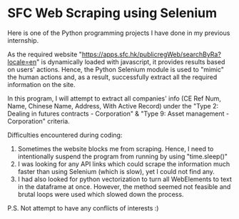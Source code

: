 # SFC Web Scraping using Selenium

Here is one of the Python programming projects I have done in my previous internship.

As the required website "https://apps.sfc.hk/publicregWeb/searchByRa?locale=en" is dynamically loaded with javascript, it provides results based on users' actions.
Hence, the Python Selenium module is used to "mimic" the human actions and, as a result, successfully extract all the required information on the site.

In this program, I will attempt to extract all companies' info (CE Ref Num, Name, Chinese Name, Address, With Active Record) 
under the "Type 2: Dealing in futures contracts - Corporation" & "Type 9: Asset management - Corporation" criteria.

Difficulties encountered during coding:
1. Sometimes the website blocks me from scraping. Hence, I need to intentionally suspend the program from running by using "time.sleep()"
2. I was looking for any API links which could scrape the information much faster than using Selenium (which is slow), yet I could not find any.
3. I had also looked for python vectorization to turn all WebElements to text in the dataframe at once. However, the method seemed not feasible and brutal loops were used which slowed down the process.

P.S. Not attempt to have any conflicts of interests :)
